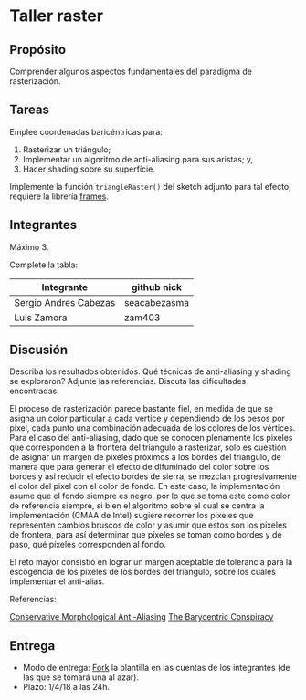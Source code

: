 # Taller raster

## Propósito

Comprender algunos aspectos fundamentales del paradigma de rasterización.

## Tareas

Emplee coordenadas baricéntricas para:

1. Rasterizar un triángulo;
2. Implementar un algoritmo de anti-aliasing para sus aristas; y,
3. Hacer shading sobre su superficie.

Implemente la función ```triangleRaster()``` del sketch adjunto para tal efecto, requiere la librería [frames](https://github.com/VisualComputing/framesjs/releases).

## Integrantes

Máximo 3.

Complete la tabla:

| Integrante           | github nick |
|----------------------|-------------|
| Sergio Andres Cabezas|seacabezasma |
| Luis Zamora		   |zam403		 |

## Discusión

Describa los resultados obtenidos. Qué técnicas de anti-aliasing y shading se exploraron? Adjunte las referencias. Discuta las dificultades encontradas.

El proceso de rasterización parece bastante fiel, en medida de que se asigna un color particular a cada vertice y dependiendo de los pesos por pixel, cada punto 
una combinación adecuada de los colores de los vértices. Para el caso del anti-aliasing, dado que se conocen plenamente los pixeles que corresponden a la frontera
del triangulo a rasterizar, solo es cuestión de asignar un margen de pixeles próximos a los bordes del triangulo, de manera que para generar el efecto de difuminado 
del color sobre los bordes y así reducir el efecto bordes de sierra, se mezclan progresivamente el color del pixel con el color de fondo. En este caso, la 
implementación asume que el fondo siempre es negro, por lo que se toma este como color de referencia siempre, si bien el algoritmo sobre el cual se centra la implementación (CMAA de Intel)
sugiere recorrer los pixeles que representen cambios bruscos de color y asumir que estos son los pixeles de frontera, para así determinar que píxeles se toman como bordes y de paso,
qué píxeles corresponden al fondo. 

El reto mayor consistió en lograr un margen aceptable de tolerancia para la escogencia de los pixeles de los bordes del triangulo, sobre los cuales implementar el anti-alias.

Referencias:

[Conservative Morphological Anti-Aliasing](https://software.intel.com/en-us/articles/conservative-morphological-anti-aliasing-cmaa-update)
[The Barycentric Conspiracy](https://fgiesen.wordpress.com/2013/02/06/the-barycentric-conspirac/)

## Entrega

* Modo de entrega: [Fork](https://help.github.com/articles/fork-a-repo/) la plantilla en las cuentas de los integrantes (de las que se tomará una al azar).
* Plazo: 1/4/18 a las 24h.
